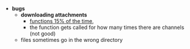 - **bugs**
  - **downloading attachments**
    - [functions 15% of the time](https://media.discordapp.net/attachments/986716623962505236/1058919087746588804/image.png),
    - the function gets called for how many times there are channels (not good)
  - files sometimes go in the wrong directory
